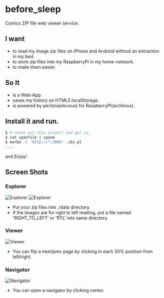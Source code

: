 # before_sleep
Comics ZIP file web viewer service.

## I want
* to read my image zip files on iPhone and Android without an extraction in my bed.
* to store zip files into my RaspberryPI in my home-network.
* to make them easier.

## So It
* is a Web-App.
* saves my history on HTML5 localStorage.
* is powered by perl(mojolicious) for RaspberryPI(archlinux).

## Install it and run.

```bash
$ # check out this project and get in.
$ cat cpanfile | cpanm
$ morbo -l 'http://*:3000' ./bs.pl
....
```

and Enjoy!

## Screen Shots

### Explorer

![Explorer](screenshots/ss1.png)
![Explorer](screenshots/ss2.png)

* Put your zip files into ./data directory.
* If the images are for right to left reading, put a file named 'RIGHT_TO_LEFT' or 'RTL' into same directory.

### Viewer

![Viewer](screenshots/ss3.png)

* You can flip a next/prev page by clicking in each 30% position from left/right.

### Navigator
![Navigator](screenshots/ss4.png)

* You can open a navigator by clicking center.

